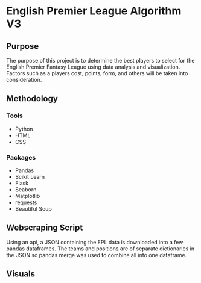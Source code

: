 # English Premier League Algorithm V3

## Purpose

The purpose of this project is to determine the best players to select for the
English Premier Fantasy League using data analysis and visualization. Factors
such as a players cost, points, form, and others will be taken into consideration.


## Methodology

### Tools
* Python
* HTML
* CSS


### Packages
* Pandas
* Scikit Learn
* Flask
* Seaborn
* Matplotlib
* requests
* Beautiful Soup

## Webscraping Script

Using an api, a JSON containing the EPL data is downloaded into a few pandas
dataframes. The teams and positions are of separate dictionaries in the JSON so
pandas merge was used to combine all into one dataframe.


## Visuals
